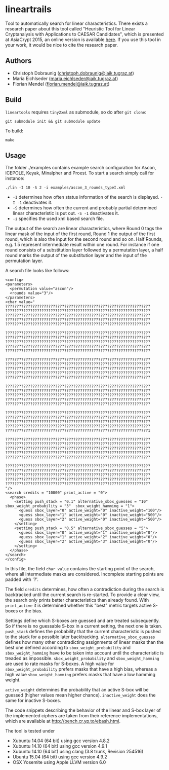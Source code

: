 lineartrails
============

Tool to automatically search for linear characteristics. There exists a research
paper about this tool called "Heuristic Tool for Linear Cryptanalysis with
Applications to CAESAR Candidates", which is presented at AsiaCrypt 2015, an
online version is available [here](https://eprint.iacr.org/2015/1200). If you
use this tool in your work, it would be nice to cite the research paper.

Authors
-------
- Christoph Dobraunig (<christoph.dobraunig@iaik.tugraz.at>)
- Maria Eichlseder (<maria.eichlseder@iaik.tugraz.at>)
- Florian Mendel (<florian.mendel@iaik.tugraz.at>)

Build
-----

`lineartools` requires `tiny2xml` as submodule, so do after `git clone`:

```
git submodule init && git submodule update
```

To build:

```
make
```


Usage
-----

The folder ./examples contains example search configuration for Ascon, ICEPOLE,
Keyak, Minalpher and Proest. To start a search simply call for instance:

```
./lin -I 10 -S 2 -i examples/ascon_3_rounds_typeI.xml
```

* `-I` determines how often status information of the search is displayed.
  `-I -1` deactivates it.
* `-S` determines how often the current and probably partial determined linear
  characteristic is put out. `-S -1` deactivates it.
* `-i` specifies the used xml based search file.

The output of the search are linear characteristics, where Round 0 tags the
linear mask of the input of the first round, Round 1 the output of the first
round, which is also the input for the second round and so on. Half Rounds, e.g.
1.5 represent intermediate result within one round. For instance if one round
consists of a substitution layer followed by a permutation layer, a half round
marks the output of the substitution layer and the input of the permutation
layer.

A search file looks like follows:

```
<config>
<parameters>
  <permutation value="ascon"/>
  <rounds value="3"/>
</parameters>
<char value="
????????????????????????????????????????????????????????????????
????????????????????????????????????????????????????????????????
????????????????????????????????????????????????????????????????
????????????????????????????????????????????????????????????????
????????????????????????????????????????????????????????????????

????????????????????????????????????????????????????????????????
????????????????????????????????????????????????????????????????
????????????????????????????????????????????????????????????????
????????????????????????????????????????????????????????????????
????????????????????????????????????????????????????????????????

????????????????????????????????????????????????????????????????
????????????????????????????????????????????????????????????????
????????????????????????????????????????????????????????????????
????????????????????????????????????????????????????????????????
????????????????????????????????????????????????????????????????

????????????????????????????????????????????????????????????????
????????????????????????????????????????????????????????????????
????????????????????????????????????????????????????????????????
????????????????????????????????????????????????????????????????
????????????????????????????????????????????????????????????????

????????????????????????????????????????????????????????????????
????????????????????????????????????????????????????????????????
????????????????????????????????????????????????????????????????
????????????????????????????????????????????????????????????????
???????????????????????????????????????????????????????????????1

????????????????????????????????????????????????????????????????
????????????????????????????????????????????????????????????????
????????????????????????????????????????????????????????????????
????????????????????????????????????????????????????????????????
????????????????????????????????????????????????????????????????

????????????????????????????????????????????????????????????????
????????????????????????????????????????????????????????????????
????????????????????????????????????????????????????????????????
????????????????????????????????????????????????????????????????
????????????????????????????????????????????????????????????????
"/>
<search credits = "10000" print_active = "0">
  <phase>
    <setting push_stack = "0.1" alternative_sbox_guesses = "10" sbox_weight_probability = "3"  sbox_weight_hamming = "1">
      <guess sbox_layer="0" active_weight="0" inactive_weight="100"/>
      <guess sbox_layer="1" active_weight="0" inactive_weight="500"/>
      <guess sbox_layer="2" active_weight="0" inactive_weight="500"/>
    </setting>
    <setting push_stack = "0.5" alternative_sbox_guesses = "5">
      <guess sbox_layer="0" active_weight="1" inactive_weight="0"/>
      <guess sbox_layer="1" active_weight="2" inactive_weight="0"/>
      <guess sbox_layer="2" active_weight="3" inactive_weight="0"/>
    </setting>
  </phase>
</search>
</config>
```

In this file, the field `char value` contains the starting point of the search,
where all intermediate masks are considered. Incomplete starting points are
padded with '?'.

The field `credits` determines, how often a contradiction during the search is
backtracked until the current search is re-started. To provide a clear view, the
search only prints better characteristics than already found. With
`print_active` it is determined whether this "best" metric targets active
S-boxes or the bias.

Settings define which S-boxes are guessed and are treated subsequently. So if
there is no guessable S-box in a current setting, the next one is taken.
`push_stack` defines the probability that the current characteristic is pushed
to the stack for a possible later backtracking. `alternative_sbox_guesses`
defines how many other contradicting assignments of linear masks than the best
one defined according to `sbox_weight_probability` and `sbox_weight_hamming`
have to be taken into account until the characteristic is treaded as impossible.
`sbox_weight_probability` and `sbox_weight_hamming` are used to rate masks for
S-boxes. A high value for `sbox_weight_probability` prefers masks that have a
high bias, whereas a high value `sbox_weight_hamming` prefers masks that have a
low hamming weight.

`active_weight` determines the probability that an active S-box will be guessed
(higher values mean higher chance). `inactive_weight` does the same for inactive
S-boxes.

The code snippets describing the behavior of the linear and S-box layer of the
implemented ciphers are taken from their reference implementations, which are
available at <http://bench.cr.yp.to/ebash.html>.

The tool is tested under
- Xubuntu 14.04 (64 bit) using gcc version 4.8.2
- Xubuntu 14.10 (64 bit) using gcc version 4.9.1
- Xubuntu 14.10 (64 bit) using clang (3.8 trunk, Revision 254516)
- Ubuntu 15.04 (64 bit) using gcc version 4.9.2
- OSX Yosemite using Apple LLVM version 6.0

